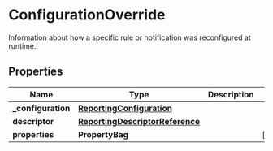 

# ConfigurationOverride

Information about how a specific rule or notification was reconfigured at runtime.

## Properties

| Name | Type | Description | Notes |
|------------ | ------------- | ------------- | -------------|
|**_configuration** | [**ReportingConfiguration**](ReportingConfiguration.md) |  |  |
|**descriptor** | [**ReportingDescriptorReference**](ReportingDescriptorReference.md) |  |  |
|**properties** | **PropertyBag** |  |  [optional] |




